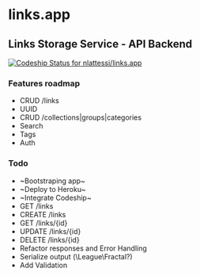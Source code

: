 # links.app

## Links Storage Service - API Backend

[ ![Codeship Status for nlattessi/links.app](https://codeship.com/projects/21807d10-07e2-0134-1f2b-0e11c5137ec3/status?branch=master)](https://codeship.com/projects/154935)

### Features roadmap
* CRUD /links
* UUID
* CRUD /collections|groups|categories
* Search
* Tags
* Auth

### Todo
* ~Bootstraping app~
* ~Deploy to Heroku~
* ~Integrate Codeship~
* GET /links
* CREATE /links
* GET /links/{id}
* UPDATE /links/{id}
* DELETE /links/{id}
* Refactor responses and Error Handling
* Serialize output (\League\Fractal?)
* Add Validation
